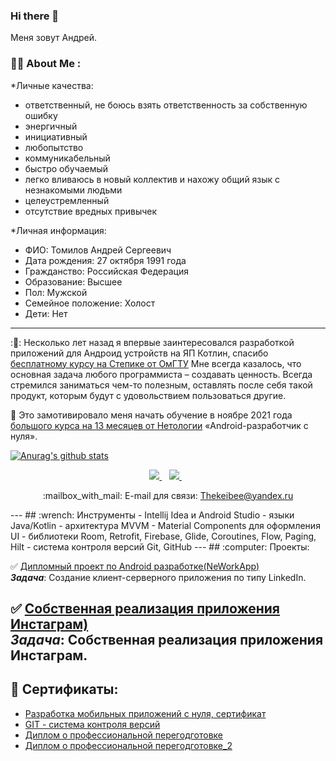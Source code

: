 ### Hi there 👋


Меня зовут Андрей.

### :man_technologist: About Me :

*Личные качества:
- ответственный, не боюсь взять ответственность за собственную ошибку
- энергичный
- инициативный
- любопытство
- коммуникабельный
- быстро обучаемый
- легко вливаюсь в новый коллектив и нахожу общий язык с незнакомыми людьми
- целеустремленный
- отсутствие вредных привычек

*Личная информация:
 - ФИО: Томилов Андрей Сергеевич
 - Дата рождения: 27 октября 1991 года
 - Гражданство: Российская Федерация
 - Образование: Высшее
 - Пол: Мужской
 - Семейное положение: Холост
 - Дети: Нет
 
---

:🔭: Несколько лет назад я впервые заинтересовался разработкой приложений для Андроид устройств на ЯП Котлин, спасибо [бесплатному курсу на Степике от ОмГТУ](https://stepik.org/course/5703/promo) Мне всегда казалось, что основная задача любого программиста – создавать ценность. Всегда стремился заниматься чем-то полезным, оставлять после себя такой продукт, которым будут с удовольствием пользоваться другие.

:book: Это замотивировало меня начать обучение в ноябре 2021 года [большого курса на 13 месяцев от Нетологии](https://netology.ru/programs/android-app) «Android-разработчик с нуля».
 
 
 [![Anurag's github stats](https://github-readme-stats.vercel.app/api?username=AnTomS)](https://github.com/AnTomS/github-readme-stats)
 
 <p align='center'>
 <a href="https://t.me/drygou" target="_blank">
    <img src="https://img.shields.io/badge/Telegram-2CA5E0?style=for-the-badge&logo=telegram&logoColor=white" />          </a>&nbsp;&nbsp;
  <a href="https://discordapp.com/users/keibee#6212/" target="_blank">
    <img src="https://img.shields.io/badge/Discord-5865F2?style=for-the-badge&logo=discord&logoColor=white" />          </a>&nbsp;&nbsp;
 <p align='center'>
   :mailbox_with_mail: E-mail для связи: <a href='mailto:Thekeibee@yandex.ru'>Thekeibee@yandex.ru</a>
</p>
---
## :wrench: Инструменты
- Intellij Idea и Android Studio
- языки Java/Kotlin
- архитектура MVVM
- Material Components для оформления UI
- библиотеки Room, Retrofit, Firebase, Glide, Coroutines, Flow, Paging, Hilt
- система контроля версий Git, GitHub
---
## :computer: Проекты:


:white_check_mark: [Дипломный проект по Android разработке(NeWorkApp)](https://github.com/AnTomS/NeWork)<br>
***Задача***: Создание клиент-серверного приложения по типу LinkedIn.

:white_check_mark: [Собственная реализация приложения Инстаграм)](https://github.com/AnTomS/Instagram)<br>
***Задача***: Собственная реализация приложения Инстаграм.
---
## :page_with_curl: Сертификаты:
 * [Разработка мобильных приложений с нуля, сертификат](https://disk.yandex.ru/i/AC6srfNID93tcw) <br>
 * [GIT - система контроля версий](https://disk.yandex.ru/i/GJmDth_NRFjaFQ) <br>
 * [Диплом о профессиональной перегодготовке](https://disk.yandex.ru/i/cICGCqzllIcxfw) <br>
 * [Диплом о профессиональной перегодготовке_2](https://disk.yandex.ru/i/qq0xyxjoceOJrw) <br>
